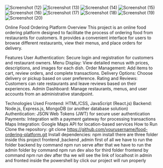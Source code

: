 ![Screenshot (12)](https://github.com/ShantanuSharma11/online-food-ordering-and-delibery-platfrom/assets/97371684/845039c7-c447-4547-a175-d85c0247422a)
![Screenshot (13)](https://github.com/ShantanuSharma11/online-food-ordering-and-delibery-platfrom/assets/97371684/6d0d10cf-6778-445d-b84c-1b0b3f150fce)
![Screenshot (14)](https://github.com/ShantanuSharma11/online-food-ordering-and-delibery-platfrom/assets/97371684/bce28486-73fa-45ea-a6c0-bcc728cd2c6e)
![Screenshot (15)](https://github.com/ShantanuSharma11/online-food-ordering-and-delibery-platfrom/assets/97371684/714132ea-f6f0-496a-9b1d-fee580621f6b)
![Screenshot (16)](https://github.com/ShantanuSharma11/online-food-ordering-and-delibery-platfrom/assets/97371684/7da9be82-28ee-4506-9829-3f9f731a3fef)
![Screenshot (17)](https://github.com/ShantanuSharma11/online-food-ordering-and-delibery-platfrom/assets/97371684/06e701a2-9d8f-4f68-a573-59a39bb67a6d)
![Screenshot (18)](https://github.com/ShantanuSharma11/online-food-ordering-and-delibery-platfrom/assets/97371684/fc388f67-33a4-4802-ad9b-2aa86463d637)
![Screenshot (19)](https://github.com/ShantanuSharma11/online-food-ordering-and-delibery-platfrom/assets/97371684/4b76ff9b-208b-45f3-a441-5eb069ad32d2)
![Screenshot (20)](https://github.com/ShantanuSharma11/online-food-ordering-and-delibery-platfrom/assets/97371684/147f0925-cc34-4dec-bbeb-df33717b26a7)

Online Food Ordering Platform
Overview
This project is an online food ordering platform designed to facilitate the process of ordering food from restaurants for customers. It provides a convenient interface for users to browse different restaurants, view their menus, and place orders for delivery.

Features
User Authentication: Secure login and registration for customers and restaurant owners.
Menu Display: View detailed menus with prices, descriptions, and images for each dish.
Order Management: Add items to cart, review orders, and complete transactions.
Delivery Options: Choose delivery or pickup based on user preference.
Rating and Reviews: Customers can rate restaurants and leave reviews based on their experiences.
Admin Dashboard: Manage restaurants, menus, and user accounts from an administrative standpoint.

Technologies Used
Frontend: HTML/CSS, JavaScript (React.js)
Backend: Node.js, Express.js, MongoDB (or another database solution)
Authentication: JSON Web Tokens (JWT) for secure user authentication
Payments: Integration with a payment gateway for processing transactions
Maps Integration: Google Maps API for location-based services
How to Run
Clone the repository: git clone https://github.com/yourusername/food-ordering-platform.git
Install dependencies: npm install
there are three folder inside this project  frontend ,backend ,admin 
first of all we have to run the folder backend by command npm run serve 
after that we have to run the admin folder by command npm run dev
also for third folder frontend by command npm run dev 
after tha we will see the link  of localhost in admin and fronted inside the powershell
by click our project will run properly 









